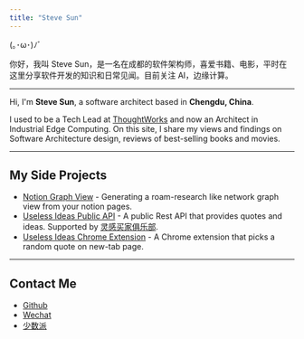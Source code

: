 ```yaml
---
title: "Steve Sun"
---
```


(｡･ω･)ﾉﾞ

你好，我叫 Steve Sun，是一名在成都的软件架构师，喜爱书籍、电影，平时在这里分享软件开发的知识和日常见闻。目前关注 AI，边缘计算。

---

Hi, I'm **Steve Sun**, a software architect based in **Chengdu, China**.

I used to be a Tech Lead at [ThoughtWorks](https://www.thoughtworks.com/) and now an Architect in Industrial Edge Computing. On this site, I share my views and findings on Software Architecture design, reviews of best-selling books and movies.

---

## My Side Projects

- [Notion Graph View](https://github.com/stevedsun/notion-graph-view) - Generating a roam-research like network graph view from your notion pages.
- [Useless Ideas Public API](https://q24.io/useless) - A public Rest API that provides quotes and ideas. Supported by [灵感买家俱乐部](https://club.q24.io/).
- [Useless Ideas Chrome Extension](https://github.com/stevedsun/useless-idea-chrome-extension) - A Chrome extension that picks a random quote on new-tab page.

---

## Contact Me

- [Github](https://github.com/stevedsun)
- [Wechat](https://mp.weixin.qq.com/s/zSNl-n4B9l9wyZYGVcnVJw)
- [少数派](https://sspai.com/u/radiowave/overview)
